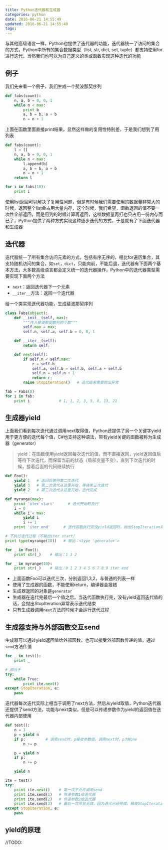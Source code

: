 ```yaml
---
title: Python迭代器和生成器
categories: python
date: 2016-06-21 14:55:49
updated: 2016-06-21 14:55:49
tags:
---
```


与其他高级语言一样，Python也提供了迭代器的功能，迭代器统一了访问的集合的方式，Python中所有的集合数据类型（list, str, dict, set, tuple）都支持使用for进行迭代，当然我们也可以为自己定义的类或函数实现这种迭代的功能

<!-- more -->

## 例子
我们先来看一个例子，我们生成一个斐波那契序列
```python
def fabs(count):
    n, a, b = 0, 0, 1
    while n < max:
        print b
        a, b = b, a + b
        n = n + 1
```

上面在函数里面直接print结果，显然这样做的复用性特别差，于是我们想到了用列表

```python
def fabs(count):
    l = []
    n, a, b = 0, 0, 1
    while n < max:
        l.append(b)
        a, b = b, a + b
        n = n + 1
    return l

for i in fabs(10):
    print i
```

使用list返回可以解决了复用性问题，但是有时候我们需要使用的数据量非常大的时候，返回整个list会占用大量内存，这个时候，我们希望，函数返回的值不要一次性全部返回，而是用到的时候计算再返回，这样数据量再打也只占用一份内存而已了，Python提供了两种方式实现这种逐步迭代的方式，于是就有了下面迭代器和生成器

## 迭代器
迭代器统一了所有集合访问元素的方式，包括有序无序的，相比for遍历集合，其支持随机访问的集合，如`set`，`dict`，只能向前，不能后退，迭代器有下面两个基本方法，大多数高级语言都会定义统一的迭代器操作，Python中的迭代器类型需要实现下面两个方法
* `next`：返回迭代器下一个元素
* `__iter__`方法：返回一个迭代器

给一个类实现迭代器功能，生成斐波那契序列
```python
class Fabs(object):
    def __init__(self, max):
        """传入斐波那契数列的个数"""
        self.max = max;
        self.n, self.a, self.b = 0, 0, 1

    def __iter__(self):
        return self;

    def next(self):
        if self.n < self.max:
            r = self.b
            self.a, self.b = self.b, self.a + self.b
            self.n = self.n + 1
            return r;
        raise StopIteration()   # 迭代结束需要抛出异常

fab = Fabs(8)
for i in fab:
    print i             # 1, 1, 2, 3, 5, 8, 13, 21
```

## 生成器yield
上面我们看到每次迭代通过调用next取得值，Python还提供了另一个关键字yield用于更方便的迭代每个值，C#也支持这种语法，带有yield关键的函数被称为生成器（generator）
> yield：在函数使用yield返回每次迭代的值，而不直接返回，yield返回值后等待下次迭代，而保留当前的状态（局部变量不变），直到下次迭代的时候，接着后面的代码继续执行

```python
def Foo():
    yield 1   # 返回后等待第二次迭代
    yield 3   # 第二次迭代从这里开始，等待第三次迭代
    yield 2   # 第三次迭代从这里开始，迭代完成

def myrange(max):
    print 'iter start'      # 迭代开始时执行
    i = 0
    while i < max:
        yield i
        i += 1
    print 'iter end'      # 迭代函数执行完没yield返回时，抛出StopIteration异常表示迭代结束

# 不执行迭代过程（不输出iter start）
print type(myrange(10))   # 输出：<type 'generator'>

for _ in Foo():
    print str(_)    # 输出：1 3 2

for _ in myrange(10):
    print str(_)    # 输出：0 1 2 3 4 5 6 7 8 9 iter end

```
* 上面函数Foo可以迭代三次，分别返回1,3,2，与普通的列表一样
* 使用了生成器的函数，不能使用return，编译器会报错
* 生成器返回的对象是`generator`
* 生成器在迭代完最后一个值之后，当迭代函数执行完，没有yield返回迭代值的话，会抛出StopIteration异常表示迭代结束
* 只有生成器调用`next`方法的时候才会运行迭代过程


## 生成器支持与外部函数交互send
生成器可以通过yield返回值给外部函数，也可以接受外部函数传递的值，通过`send`方法传值
```python
for _ in test():
    print _

# 相当于
try:
    while True:
        print ite.next()
except StopIteration, e:
    pass
```
迭代器每次迭代实际上相当于调用了next方法，然后从yield取值，Python迭代器还提供了send方法，功能与next类似，但是可以传递参数作为yield的返回值在迭代器内部使用

```python
def test():
    n = 1
    p = yield n
    if p:         # 调用send时，p接收参数值，调用next时，p为None
        n += p

    p = yield n
    if p:
        n += p

    yield n

ite = test()
try:
    print ite.next()    # 第一次不允许调用send
    print ite.send(1)   # 传递参数1给迭代器
    print ite.send(2)   # 传递参数2给迭代器
    print ite.send(3)   # 最后一次传至无效，因为迭代已经完成，触发StopIteration
except StopIteration, e:
    pass
```

## yield的原理
//TODO:
